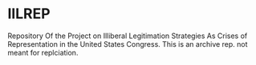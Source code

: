 # IlLREP
Repository Of the Project on Illiberal Legitimation Strategies As Crises of Representation in the United States Congress.
This is an archive rep. not meant for replciation.
